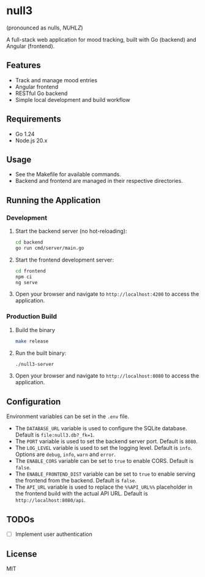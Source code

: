 # null3

(pronounced as nulls, *NUHLZ*)

A full-stack web application for mood tracking, built with Go (backend) and Angular (frontend).

## Features
- Track and manage mood entries
- Angular frontend
- RESTful Go backend
- Simple local development and build workflow

## Requirements
- Go 1.24
- Node.js 20.x

## Usage
- See the Makefile for available commands.
- Backend and frontend are managed in their respective directories.

## Running the Application

### Development
1. Start the backend server (no hot-reloading):
   ```bash
   cd backend
   go run cmd/server/main.go
   ```
2. Start the frontend development server:
   ```bash
   cd frontend
   npm ci
   ng serve
   ```
3. Open your browser and navigate to `http://localhost:4200` to access the application.

### Production Build
1. Build the binary
    ```bash
    make release
    ```
2. Run the built binary:
   ```bash
   ./null3-server
   ```
3. Open your browser and navigate to `http://localhost:8080` to access the application.

## Configuration
Environment variables can be set in the `.env` file.
- The `DATABASE_URL` variable is used to configure the SQLite database. Default is `file:null3.db?_fk=1`.
- The `PORT` variable is used to set the backend server port. Default is `8080`.
- The `LOG_LEVEL` variable is used to set the logging level. Default is `info`. Options are `debug`, `info`, `warn` and `error`.
- The `ENABLE_CORS` variable can be set to `true` to enable CORS. Default is `false`.
- The `ENABLE_FRONTEND_DIST` variable can be set to `true` to enable serving the frontend from the backend. Default is `false`.
- The `API_URL` variable is used to replace the `%%API_URL%%` placeholder in the frontend build with the actual API URL. Default is `http://localhost:8080/api`.

## TODOs
- [ ] Implement user authentication

## License
MIT
